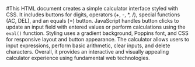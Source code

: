 #This HTML document creates a simple calculator interface styled with CSS. It includes buttons for digits, operators (+, -, *, /), special functions (AC, DEL), and an equals (=) button. JavaScript handles button clicks to update an input field with entered values or perform calculations using the `eval()` function. Styling uses a gradient background, Poppins font, and CSS for responsive layout and button appearance. The calculator allows users to input expressions, perform basic arithmetic, clear inputs, and delete characters. Overall, it provides an interactive and visually appealing calculator experience using fundamental web technologies.